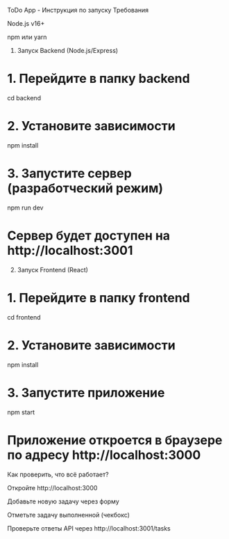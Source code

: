 ToDo App - Инструкция по запуску
Требования

Node.js v16+

npm или yarn


1. Запуск Backend (Node.js/Express)

# 1. Перейдите в папку backend
cd backend

# 2. Установите зависимости
npm install

# 3. Запустите сервер (разработческий режим)
npm run dev

# Сервер будет доступен на http://localhost:3001

2. Запуск Frontend (React)

# 1. Перейдите в папку frontend
cd frontend

# 2. Установите зависимости
npm install

# 3. Запустите приложение
npm start

# Приложение откроется в браузере по адресу http://localhost:3000


Как проверить, что всё работает?

Откройте http://localhost:3000

Добавьте новую задачу через форму

Отметьте задачу выполненной (чекбокс)

Проверьте ответы API через http://localhost:3001/tasks